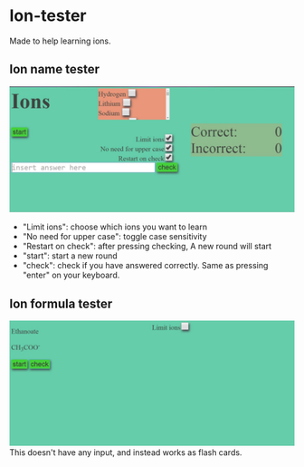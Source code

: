# Ion-tester #
Made to help learning ions.
## Ion name tester ##
![Name test screenshot](screenshots/ion_name_test_screen_shot.JPG)
* "Limit ions": choose which ions you want to learn
* "No need for upper case": toggle case sensitivity
* "Restart on check": after pressing checking, A new round will start
* "start": start a new round
* "check": check if you have answered correctly. Same as pressing "enter" on your keyboard.

## Ion formula tester ##
![Tester screenshot](screenshots/ion_tester_screen_shot.JPG)
This doesn't have any input, and instead works as flash cards.